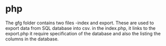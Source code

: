# php
The gfg folder contains two files 
-index and export. 
These are used to export data from SQL database into csv.
in the index.php,
it links to the export.php
it require specification of the database and also the listing the columns in the database.



